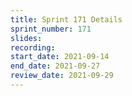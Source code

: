```yaml
---
title: Sprint 171 Details
sprint_number: 171
slides:
recording:
start_date: 2021-09-14
end_date: 2021-09-27
review_date: 2021-09-29
---
```

